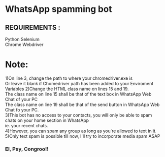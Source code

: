 # WhatsApp spamming bot
## REQUIREMENTS :
Python Selenium  
Chrome Webdriver  

# Note:
1)On line 3, change the path to  where your chromedriver.exe is  
Or leave it blank if Chomedriver path has been added to your Enviroment Variables 
2)Change the HTML class name on lines 15 and 19.  
The class name on line 15 shall be that of the text box in WhatsApp Web Chat of your PC  
The class name on line 19 shall be that of the send button in WhatsApp Web Chat fo your PC.  
3)This bot has no access to your contacts, you will only be able to spam chats on your home section in WhatsApp  
ie. your recent chats.  
4)However, you can spam any group as long as you're allowed to text in it.  
5)Only text spam is possible till now, I'll try to incorporate media spam ASAP  
  
### El, Psy, Congroo!!
